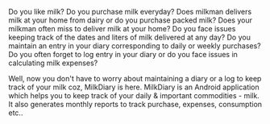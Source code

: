Do you like milk?
Do you purchase milk everyday?
Does milkman delivers milk at your home from dairy or do you purchase packed milk? 
Does your milkman often miss to deliver milk at your home?
Do you face issues keeping track of the dates and liters of milk delivered at any day?
Do you maintain an entry in your diary corresponding to daily or weekly purchases?
Do you often forget to log entry in your diary or do you face issues in calculating milk expenses?

Well, now you don't have to worry about maintaining a diary or a log to keep track of your milk coz, MilkDiary is here. 
MilkDiary is an Android application which helps you to keep track of your daily & important commodities - milk. It also generates monthly reports to track purchase, expenses, consumption etc..